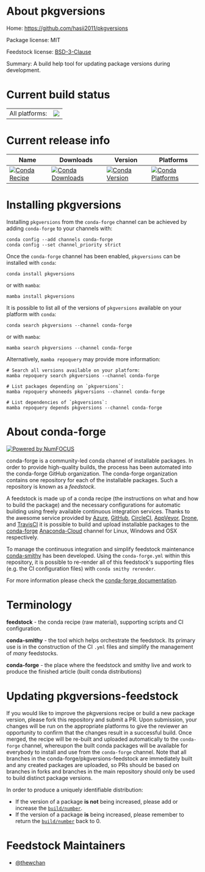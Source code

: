 About pkgversions
=================

Home: https://github.com/hasii2011/pkgversions

Package license: MIT

Feedstock license: [BSD-3-Clause](https://github.com/conda-forge/pkgversions-feedstock/blob/main/LICENSE.txt)

Summary: A build help tool for updating package versions during development.

Current build status
====================


<table><tr><td>All platforms:</td>
    <td>
      <a href="https://dev.azure.com/conda-forge/feedstock-builds/_build/latest?definitionId=14981&branchName=main">
        <img src="https://dev.azure.com/conda-forge/feedstock-builds/_apis/build/status/pkgversions-feedstock?branchName=main">
      </a>
    </td>
  </tr>
</table>

Current release info
====================

| Name | Downloads | Version | Platforms |
| --- | --- | --- | --- |
| [![Conda Recipe](https://img.shields.io/badge/recipe-pkgversions-green.svg)](https://anaconda.org/conda-forge/pkgversions) | [![Conda Downloads](https://img.shields.io/conda/dn/conda-forge/pkgversions.svg)](https://anaconda.org/conda-forge/pkgversions) | [![Conda Version](https://img.shields.io/conda/vn/conda-forge/pkgversions.svg)](https://anaconda.org/conda-forge/pkgversions) | [![Conda Platforms](https://img.shields.io/conda/pn/conda-forge/pkgversions.svg)](https://anaconda.org/conda-forge/pkgversions) |

Installing pkgversions
======================

Installing `pkgversions` from the `conda-forge` channel can be achieved by adding `conda-forge` to your channels with:

```
conda config --add channels conda-forge
conda config --set channel_priority strict
```

Once the `conda-forge` channel has been enabled, `pkgversions` can be installed with `conda`:

```
conda install pkgversions
```

or with `mamba`:

```
mamba install pkgversions
```

It is possible to list all of the versions of `pkgversions` available on your platform with `conda`:

```
conda search pkgversions --channel conda-forge
```

or with `mamba`:

```
mamba search pkgversions --channel conda-forge
```

Alternatively, `mamba repoquery` may provide more information:

```
# Search all versions available on your platform:
mamba repoquery search pkgversions --channel conda-forge

# List packages depending on `pkgversions`:
mamba repoquery whoneeds pkgversions --channel conda-forge

# List dependencies of `pkgversions`:
mamba repoquery depends pkgversions --channel conda-forge
```


About conda-forge
=================

[![Powered by
NumFOCUS](https://img.shields.io/badge/powered%20by-NumFOCUS-orange.svg?style=flat&colorA=E1523D&colorB=007D8A)](https://numfocus.org)

conda-forge is a community-led conda channel of installable packages.
In order to provide high-quality builds, the process has been automated into the
conda-forge GitHub organization. The conda-forge organization contains one repository
for each of the installable packages. Such a repository is known as a *feedstock*.

A feedstock is made up of a conda recipe (the instructions on what and how to build
the package) and the necessary configurations for automatic building using freely
available continuous integration services. Thanks to the awesome service provided by
[Azure](https://azure.microsoft.com/en-us/services/devops/), [GitHub](https://github.com/),
[CircleCI](https://circleci.com/), [AppVeyor](https://www.appveyor.com/),
[Drone](https://cloud.drone.io/welcome), and [TravisCI](https://travis-ci.com/)
it is possible to build and upload installable packages to the
[conda-forge](https://anaconda.org/conda-forge) [Anaconda-Cloud](https://anaconda.org/)
channel for Linux, Windows and OSX respectively.

To manage the continuous integration and simplify feedstock maintenance
[conda-smithy](https://github.com/conda-forge/conda-smithy) has been developed.
Using the ``conda-forge.yml`` within this repository, it is possible to re-render all of
this feedstock's supporting files (e.g. the CI configuration files) with ``conda smithy rerender``.

For more information please check the [conda-forge documentation](https://conda-forge.org/docs/).

Terminology
===========

**feedstock** - the conda recipe (raw material), supporting scripts and CI configuration.

**conda-smithy** - the tool which helps orchestrate the feedstock.
                   Its primary use is in the construction of the CI ``.yml`` files
                   and simplify the management of *many* feedstocks.

**conda-forge** - the place where the feedstock and smithy live and work to
                  produce the finished article (built conda distributions)


Updating pkgversions-feedstock
==============================

If you would like to improve the pkgversions recipe or build a new
package version, please fork this repository and submit a PR. Upon submission,
your changes will be run on the appropriate platforms to give the reviewer an
opportunity to confirm that the changes result in a successful build. Once
merged, the recipe will be re-built and uploaded automatically to the
`conda-forge` channel, whereupon the built conda packages will be available for
everybody to install and use from the `conda-forge` channel.
Note that all branches in the conda-forge/pkgversions-feedstock are
immediately built and any created packages are uploaded, so PRs should be based
on branches in forks and branches in the main repository should only be used to
build distinct package versions.

In order to produce a uniquely identifiable distribution:
 * If the version of a package **is not** being increased, please add or increase
   the [``build/number``](https://docs.conda.io/projects/conda-build/en/latest/resources/define-metadata.html#build-number-and-string).
 * If the version of a package **is** being increased, please remember to return
   the [``build/number``](https://docs.conda.io/projects/conda-build/en/latest/resources/define-metadata.html#build-number-and-string)
   back to 0.

Feedstock Maintainers
=====================

* [@thewchan](https://github.com/thewchan/)

